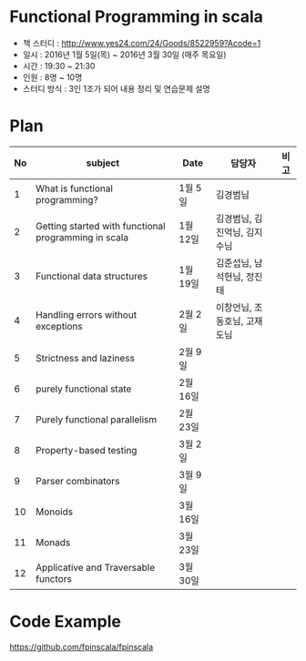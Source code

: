 # Functional Programming in scala

* 책 스터디 : http://www.yes24.com/24/Goods/8522959?Acode=1
* 일시 : 2016년 1월 5일(목) ~ 2016년 3월 30일 (매주 목요일)
* 시간 : 19:30 ~ 21:30
* 인원 : 8명 ~ 10명
* 스터디 방식 : 3인 1조가 되어 내용 정리 및 연습문제 설명 

# Plan

| No | subject | Date | 담당자 | 비고 |
|----|----|----|----|----|
| 1 | What is functional programming? | 1월 5일 | 김경범님 |  |
| 2 | Getting started with functional programming in scala | 1월 12일 | 김경범님, 김진억님, 김지수님 |  |
| 3 | Functional data structures | 1월 19일 | 김준섭님, 남석현님, 정진태 |  |
| 4 | Handling errors without exceptions | 2월 2일 | 이창언님, 조동호님, 고재도님 |  |
| 5 | Strictness and laziness | 2월 9일 |  |  |
| 6 | purely functional state | 2월 16일 |  |  |
| 7 | Purely functional parallelism | 2월 23일 |  |  |
| 8 | Property-based testing | 3월 2일 |  |  |
| 9 | Parser combinators | 3월 9일 |  |  |
| 10 | Monoids | 3월 16일 |  |  |
| 11 | Monads | 3월 23일 |  |  |
| 12 | Applicative and Traversable functors | 3월 30일 |  |  |


# Code Example

https://github.com/fpinscala/fpinscala
